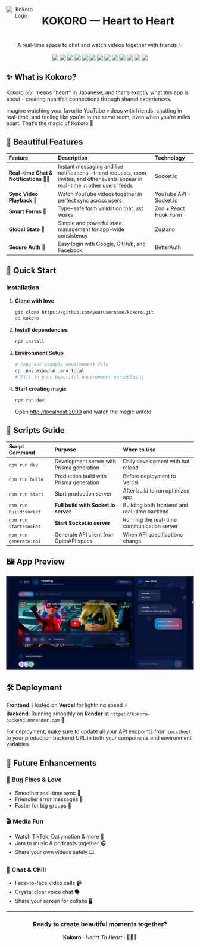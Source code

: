 <div align="center">

<div style="display: flex; flex-direction: row; align-items: center; gap: 1rem; margin-bottom: 1rem;">
  <img src="https://i.ibb.co/9HW62gc6/logo.png" alt="Kokoro Logo" width="80" height="80"/>
  <div>
    <h1 style="margin: 0;">KOKORO — Heart to Heart</h1>
  </div>
</div>

<p>A real-time space to chat and watch videos together with friends ✨</p>

<div align="center" style="margin-bottom: 1rem; margin-top: 1rem;">
  <img src="https://img.shields.io/badge/Next.js-000000?style=for-the-badge&logo=nextdotjs&logoColor=white">
  <img src="https://img.shields.io/badge/TypeScript-3178C6?style=for-the-badge&logo=typescript&logoColor=white">
  <img src="https://img.shields.io/badge/Tailwind_CSS-38B2AC?style=for-the-badge&logo=tailwind-css&logoColor=white">
  <img src="https://img.shields.io/badge/Supabase-3FCF8E?style=for-the-badge&logo=supabase&logoColor=white">
  <img src="https://img.shields.io/badge/Prisma-0C344B?style=for-the-badge&logo=prisma&logoColor=white">
  <img src="https://img.shields.io/badge/Socket.IO-010101?style=for-the-badge&logo=socket.io&logoColor=white">
  <img src="https://img.shields.io/badge/Zustand-000?style=for-the-badge&logo=zustand&logoColor=white">
  <img src="https://img.shields.io/badge/Framer_Motion-0055FF?style=for-the-badge&logo=framer&logoColor=white">
  <img src="https://img.shields.io/badge/BetterAuth-FF6B35?style=for-the-badge&logo=auth0&logoColor=white">
  <img src="https://img.shields.io/badge/shadcn/UI-000000?style=for-the-badge&logo=react&logoColor=white">
  <img src="https://img.shields.io/badge/Zod-3068B7?style=for-the-badge&logo=zod&logoColor=white">
  <img src="https://img.shields.io/badge/Render-46E3B7?style=for-the-badge&logo=render&logoColor=white">
  <img src="https://img.shields.io/badge/Vercel-000000?style=for-the-badge&logo=vercel&logoColor=white">
</div>

</div>

## ✨ What is Kokoro?

Kokoro (心) means "heart" in Japanese, and that's exactly what this app is about - creating heartfelt connections through shared experiences.

Imagine watching your favorite YouTube videos with friends, chatting in real-time, and feeling like you're in the same room, even when you're miles apart. That's the magic of Kokoro 🌟

## 🎀 Beautiful Features

| Feature                                 | Description                                                                                                                        | Technology              |
| :-------------------------------------- | :--------------------------------------------------------------------------------------------------------------------------------- | :---------------------- |
| **Real-time Chat & Notifications** 💬🔔 | Instant messaging and live notifications—friend requests, room invites, and other events appear in real-time in other users’ feeds | Socket.io               |
| **Sync Video Playback** 🎥              | Watch YouTube videos together in perfect sync across users                                                                         | YouTube API + Socket.io |
| **Smart Forms** 📝                      | Type-safe form validation that just works                                                                                          | Zod + React Hook Form   |
| **Global State** 💾                     | Simple and powerful state management for app-wide consistency                                                                      | Zustand                 |
| **Secure Auth** 🔐                      | Easy login with Google, GitHub, and Facebook                                                                                       | BetterAuth              |


## 🚀 Quick Start

### Installation

1. **Clone with love**
   ```bash
   git clone https://github.com/yourusername/kokoro.git
   cd kokoro
   ```

2. **Install dependencies**
   ```bash
   npm install
   ```

3. **Environment Setup**
   ```bash
   # Copy our example environment file
   cp .env.example .env.local
   # Fill in your beautiful environment variables 💫
   ```

4. **Start creating magic**
   ```bash
   npm run dev
   ```
   Open [http://localhost:3000](http://localhost:3000) and watch the magic unfold!

## 📜 Scripts Guide

| Script Command | Purpose | When to Use |
| :--- | :--- | :--- |
| `npm run dev` | Development server with Prisma generation | Daily development with hot reload |
| `npm run build` | Production build with Prisma generation | Before deployment to Vercel |
| `npm run start` | Start production server | After build to run optimized app |
| `npm run build:socket` | **Full build with Socket.io server** | Building both frontend and real-time backend |
| `npm run start:socket` | **Start Socket.io server** | Running the real-time communication server |
| `npm run generate:api` | Generate API client from OpenAPI specs | When API specifications change |

## 🖼️ App Preview

<div align="center">

![Room Preview](./public/roomvid.png)

</div>

## 🛠️ Deployment

**Frontend**: Hosted on **Vercel** for lightning speed ⚡  
**Backend**: Running smoothly on **Render** at `https://kokoro-backend.onrender.com` 🌊

For deployment, make sure to update all your API endpoints from `localhost` to your production backend URL in both your components and environment variables.

## 🌟 Future Enhancements

### 🐞 **Bug Fixes & Love**

* Smoother real-time sync 💫
* Friendlier error messages 💌
* Faster for big groups 🚀

### 🎬 **Media Fun**

* Watch TikTok, Dailymotion & more 🍿
* Jam to music & podcasts together 🎧
* Share your own videos safely 🎞️

### 🎤 **Chat & Chill**

* Face-to-face video calls 📹
* Crystal clear voice chat 🗣️
* Share your screen for collabs 🖥️

---

<div align="center">

### **Ready to create beautiful moments together?**

**Kokoro** · *Heart To Heart* · 🌸✨🎀
</div>
